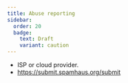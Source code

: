 ```yaml
---
title: Abuse reporting
sidebar:
  order: 20
  badge:
    text: Draft
    variant: caution
---
```


- ISP or cloud provider.
- https://submit.spamhaus.org/submit
